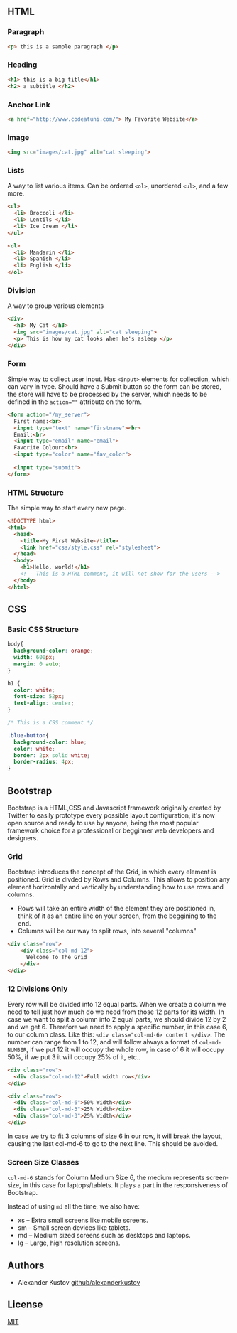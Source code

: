 ## HTML

### Paragraph
```html
<p> this is a sample paragraph </p>
```
### Heading
```html
<h1> this is a big title</h1>
<h2> a subtitle </h2>
```
### Anchor Link
```html
<a href="http://www.codeatuni.com/"> My Favorite Website</a>
```
### Image
```html
<img src="images/cat.jpg" alt="cat sleeping">
```

### Lists
A way to list various items. Can be ordered `<ol>`, unordered `<ul>`, and a few more.
```html
<ul>
  <li> Broccoli </li>
  <li> Lentils </li>
  <li> Ice Cream </li>
</ul>

<ol>
  <li> Mandarin </li>
  <li> Spanish </li>
  <li> English </li>
</ol>
```

### Division
A way to group various elements
```html
<div>
  <h3> My Cat </h3>
  <img src="images/cat.jpg" alt="cat sleeping">
  <p> This is how my cat looks when he's asleep </p>
</div>
```
### Form
Simple way to collect user input. Has `<input>` elements for collection, which can vary in type. Should have a Submit button so the form can be stored, the store will have to be processed by the server, which needs to be defined in the `action=""` attribute on the form.
```html
<form action="/my_server">
  First name:<br>
  <input type="text" name="firstname"><br>
  Email:<br>
  <input type="email" name="email">
  Favorite Colour:<br>
  <input type="color" name="fav_color">
  
  <input type="submit">
</form>
```

### HTML Structure
The simple way to start every new page.
```html
<!DOCTYPE html>
<html>
  <head>
    <title>My First Website</title>
    <link href="css/style.css" rel="stylesheet">
  </head>
  <body>
    <h1>Hello, world!</h1>
    <!-- This is a HTML comment, it will not show for the users -->
  </body>
</html>
```


## CSS

### Basic CSS Structure
```css
body{
  background-color: orange;
  width: 600px;
  margin: 0 auto;
}

h1 {
  color: white;
  font-size: 52px;
  text-align: center;
}

/* This is a CSS comment */

.blue-button{
  background-color: blue;
  color: white;
  border: 2px solid white;
  border-radius: 4px;
}
```

## Bootstrap
Bootstrap is a HTML,CSS and Javascript framework originally created by Twitter to easily prototype every possible layout configuration, it's now open source and ready to use by anyone, being the most popular framework choice for a professional or begginner web developers and designers.

### Grid

Bootstrap introduces the concept of the Grid, in which every element is positioned. Grid is divded by Rows and Columns. This allows to position any element horizontally and vertically by understanding how to use rows and columns.

- Rows will take an entire width of the element they are positioned in, think of it as an entire line on your screen, from the beggining to the end.
- Columns will be our way to split rows, into several "columns"

```html
<div class="row">
    <div class="col-md-12">
      Welcome To The Grid
    </div>
</div>
```

### 12 Divisions Only

Every row will be divided into 12 equal parts. 
When we create a column we need to tell just how much do we need from those 12 parts for its width. 
In case we want to split a column into 2 equal parts, we should divide 12 by 2 and we get 6. Therefore we need to apply a specific number, in this case 6, to our column class. Like this: `<div class="col-md-6> content </div>`.
The number can range from 1 to 12, and will follow always a format of `col-md-NUMBER`, if we put 12 it will occupy the whole row, in case of 6 it will occupy 50%, if we put 3 it will occupy 25% of it, etc..

```html
<div class="row">
  <div class="col-md-12">Full width row</div>
</div>

<div class="row">
  <div class="col-md-6">50% Width</div>
  <div class="col-md-3">25% Width</div>
  <div class="col-md-3">25% Width</div>
</div>
```

In case we try to fit 3 columns of size 6 in our row, it will break the layout, causing the last col-md-6 to go to the next line. This should be avoided.

### Screen Size Classes
`col-md-6` stands for Column Medium Size 6, the medium represents screen-size, in this case for laptops/tablets. It plays a part in the responsiveness of Bootstrap.

Instead of using `md` all the time, we also have:
- xs – Extra small screens like mobile screens.
- sm – Small screen devices like tablets.
- md – Medium sized screens such as desktops and laptops.
- lg – Large, high resolution screens.




## Authors
- Alexander Kustov [github/alexanderkustov](https://github.com/alexanderkustov)


## License

[MIT](https://github.com/jonschlinkert/remarkable/blob/master/LICENSE)
